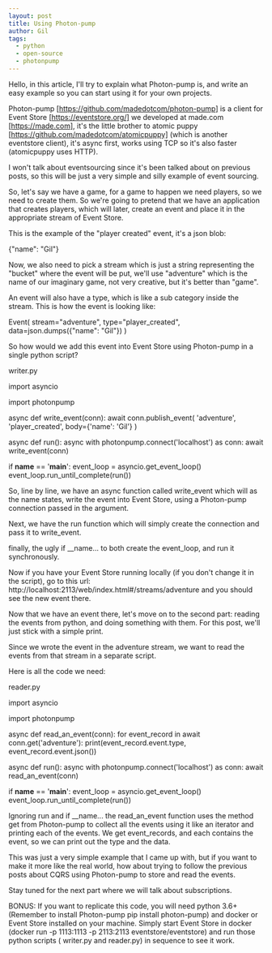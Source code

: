 ```yaml
---
layout: post
title: Using Photon-pump
author: Gil
tags:
  - python
  - open-source
  - photonpump
---
```


Hello, in this article, I'll try to explain what Photon-pump is, and write an easy
example so you can start using it for your own projects.

Photon-pump [https://github.com/madedotcom/photon-pump] is a client for Event Store
[https://eventstore.org/] we developed at made.com [https://made.com], it's the little
brother to atomic puppy [https://github.com/madedotcom/atomicpuppy] (which is another
eventstore client), it's async first, works using TCP so it's also faster (atomicpuppy
uses HTTP).

I won't talk about eventsourcing since it's been talked about on previous posts, so this
will be just a very simple and silly example of event sourcing.

So, let's say we have a game, for a game to happen we need players, so we need to create
them. So we're going to pretend that we have an application that creates players, which
will later, create an event and place it in the appropriate stream of Event Store.

This is the example of the "player created" event, it's a json blob:

{"name": "Gil"}

Now, we also need to pick a stream which is just a string representing the "bucket"
where the event will be put, we'll use "adventure" which is the name of our imaginary
game, not very creative, but it's better than "game".

An event will also have a type, which is like a sub category inside the stream. This is
how the event is looking like:

Event( stream="adventure", type="player_created", data=json.dumps({"name": "Gil"}) )

So how would we add this event into Event Store using Photon-pump in a single python
script?

writer.py

import asyncio

import photonpump

async def write_event(conn): await conn.publish_event( 'adventure', 'player_created',
body={'name': 'Gil'} )

async def run(): async with photonpump.connect('localhost') as conn: await
write_event(conn)

if **name** == '**main**': event_loop = asyncio.get_event_loop()
event_loop.run_until_complete(run())

So, line by line, we have an async function called write_event which will as the name
states, write the event into Event Store, using a Photon-pump connection passed in the
argument.

Next, we have the run function which will simply create the connection and pass it to
write_event.

finally, the ugly if \_\_name... to both create the event_loop, and run it
synchronously.

Now if you have your Event Store running locally (if you don't change it in the script),
go to this url: http://localhost:2113/web/index.html#/streams/adventure and you should
see the new event there.

Now that we have an event there, let's move on to the second part: reading the events
from python, and doing something with them. For this post, we'll just stick with a
simple print.

Since we wrote the event in the adventure stream, we want to read the events from that
stream in a separate script.

Here is all the code we need:

reader.py

import asyncio

import photonpump

async def read_an_event(conn): for event_record in await conn.get('adventure'):
print(event_record.event.type, event_record.event.json())

async def run(): async with photonpump.connect('localhost') as conn: await
read_an_event(conn)

if **name** == '**main**': event_loop = asyncio.get_event_loop()
event_loop.run_until_complete(run())

Ignoring run and if \_\_name... the read_an_event function uses the method get from
Photon-pump to collect all the events using it like an iterator and printing each of the
events. We get event_records, and each contains the event, so we can print out the type
and the data.

This was just a very simple example that I came up with, but if you want to make it more
like the real world, how about trying to follow the previous posts about CQRS using
Photon-pump to store and read the events.

Stay tuned for the next part where we will talk about subscriptions.

BONUS: If you want to replicate this code, you will need python 3.6+ (Remember to
install Photon-pump pip install photon-pump) and docker or Event Store installed on your
machine. Simply start Event Store in docker (docker run -p 1113:1113 -p 2113:2113
eventstore/eventstore) and run those python scripts ( writer.py and reader.py) in
sequence to see it work.
